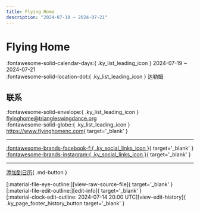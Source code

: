 ```yaml
---
title: Flying Home
description: "2024-07-19 ~ 2024-07-21"
---
```


# Flying Home 

:fontawesome-solid-calendar-days:{ .ky_list_leading_icon } 2024-07-19 ~ 2024-07-21  
:fontawesome-solid-location-dot:{ .ky_list_leading_icon } 达勒姆  

## 联系

:fontawesome-solid-envelope:{ .ky_list_leading_icon } <flyinghome@triangleswingdance.org>  
:fontawesome-solid-globe:{ .ky_list_leading_icon } <https://www.flyinghomenc.com>{ target='_blank' }  

---

 [:fontawesome-brands-facebook-f:{ .ky_social_links_icon }](https://www.facebook.com/FlyingHomeNC){ target='_blank' } [:fontawesome-brands-instagram:{ .ky_social_links_icon }](https://instagram.com/flyinghomenc){ target='_blank' }

---

[添加到日历](https://swing.news/ics/zh-Hans/2024/us/flying-home-2024.ics){ .md-button }

<div class="ky_page_footer" markdown>
<div class="ky_page_footer_trailing" markdown="span">
[:material-file-eye-outline:][view-raw-source-file]{ target='_blank' }
[:material-file-edit-outline:][edit-info]{ target='_blank' }
</div>
<div class="ky_page_footer_leading" markdown="span">
[:material-clock-edit-outline: 2024-07-14 20:00 UTC][view-edit-history]{ .ky_page_footer_history_button target='_blank' }
</div>
</div>

[view-raw-source-file]: https://github.com/swingdance/events/blob/main/2024/us/flying-home-2024.json "查看原始源文件"
[edit-info]: https://github.com/swingdance/events/issues/new?assignees=&labels=update+event&projects=&template=03-update_entity.yml&title=%5B2024%2Fus%5D%20Flying%20Home&region=us&year=2024&id=flying-home-2024&name=Flying%20Home&org_id= "编辑信息"

[view-edit-history]: https://github.com/swingdance/events/commits/main/2024/us/flying-home-2024.json "查看编辑历史"
